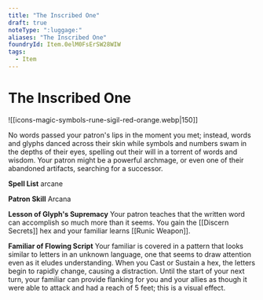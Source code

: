 ```yaml
---
title: "The Inscribed One"
draft: true
noteType: ":luggage:"
aliases: "The Inscribed One"
foundryId: Item.0elM0FsErSW28WIW
tags:
  - Item
---
```


# The Inscribed One
![[icons-magic-symbols-rune-sigil-red-orange.webp|150]]

No words passed your patron's lips in the moment you met; instead, words and glyphs danced across their skin while symbols and numbers swam in the depths of their eyes, spelling out their will in a torrent of words and wisdom. Your patron might be a powerful archmage, or even one of their abandoned artifacts, searching for a successor.

**Spell List** arcane

**Patron Skill** Arcana

**Lesson of Glyph's Supremacy** Your patron teaches that the written word can accomplish so much more than it seems. You gain the [[Discern Secrets]] hex and your familiar learns [[Runic Weapon]].

**Familiar of Flowing Script** Your familiar is covered in a pattern that looks similar to letters in an unknown language, one that seems to draw attention even as it eludes understanding. When you Cast or Sustain a hex, the letters begin to rapidly change, causing a distraction. Until the start of your next turn, your familiar can provide flanking for you and your allies as though it were able to attack and had a reach of 5 feet; this is a visual effect.
